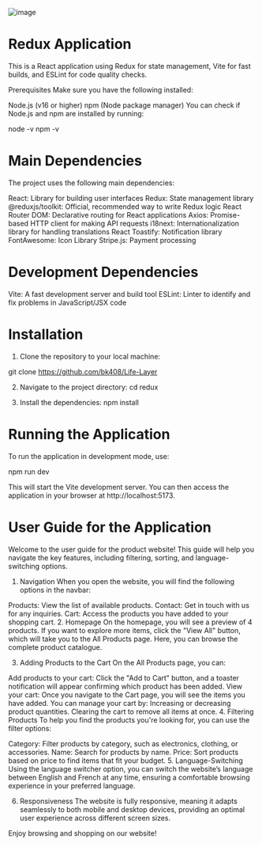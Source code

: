 ![image](https://github.com/user-attachments/assets/b4d2c6ba-ed1a-41d8-994e-4b611666544c)

# Redux Application

This is a React application using Redux for state management, Vite for fast builds, and ESLint for code quality checks.

Prerequisites
Make sure you have the following installed:

Node.js (v16 or higher)
npm (Node package manager)
You can check if Node.js and npm are installed by running:

node -v
npm -v

# Main Dependencies

The project uses the following main dependencies:

React: Library for building user interfaces
Redux: State management library
@reduxjs/toolkit: Official, recommended way to write Redux logic
React Router DOM: Declarative routing for React applications
Axios: Promise-based HTTP client for making API requests
i18next: Internationalization library for handling translations
React Toastify: Notification library
FontAwesome: Icon Library
Stripe.js: Payment processing

# Development Dependencies

Vite: A fast development server and build tool
ESLint: Linter to identify and fix problems in JavaScript/JSX code

# Installation

1. Clone the repository to your local machine:

git clone https://github.com/bk408/Life-Layer

2. Navigate to the project directory:
   cd redux

3. Install the dependencies:
   npm install

# Running the Application

To run the application in development mode, use:

npm run dev

This will start the Vite development server. You can then access the application in your browser at http://localhost:5173.

# User Guide for the Application

Welcome to the user guide for the product website! This guide will help you navigate the key features, including filtering, sorting, and language-switching options.

1. Navigation
   When you open the website, you will find the following options in the navbar:

Products: View the list of available products.
Contact: Get in touch with us for any inquiries.
Cart: Access the products you have added to your shopping cart. 2. Homepage
On the homepage, you will see a preview of 4 products. If you want to explore more items, click the "View All" button, which will take you to the All Products page. Here, you can browse the complete product catalogue.

3. Adding Products to the Cart
   On the All Products page, you can:

Add products to your cart: Click the "Add to Cart" button, and a toaster notification will appear confirming which product has been added.
View your cart: Once you navigate to the Cart page, you will see the items you have added. You can manage your cart by:
Increasing or decreasing product quantities.
Clearing the cart to remove all items at once. 4. Filtering Products
To help you find the products you're looking for, you can use the filter options:

Category: Filter products by category, such as electronics, clothing, or accessories.
Name: Search for products by name.
Price: Sort products based on price to find items that fit your budget. 5. Language-Switching
Using the language switcher option, you can switch the website’s language between English and French at any time, ensuring a comfortable browsing experience in your preferred language.

6. Responsiveness
   The website is fully responsive, meaning it adapts seamlessly to both mobile and desktop devices, providing an optimal user experience across different screen sizes.

Enjoy browsing and shopping on our website!


